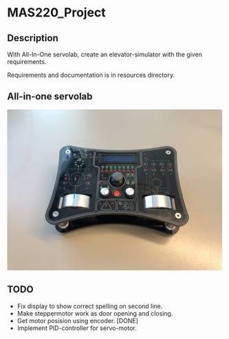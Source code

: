 # MAS220_Project

## Description
With All-In-One servolab, create an elevator-simulator with the given requirements. 

Requirements and documentation is in resources directory.

## All-in-one servolab
<img src="https://github.com/martinmaeland/MAS220_Project/blob/master/media/servolab.jpg" alt="" width="500">

## TODO
- Fix display to show correct spelling on second line.
- Make steppermotor work as door opening and closing.
- Get motor posision using encoder. [DONE]
- Implement PID-controller for servo-motor.
